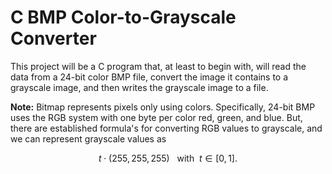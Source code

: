 # C BMP Color-to-Grayscale Converter

This project will be a C program that, at least to begin with,
will read the data from a 24-bit color BMP file, convert
the image it contains to a grayscale image, and then writes
the grayscale image to a file.

**Note:** Bitmap represents pixels only using colors.
Specifically, 24-bit BMP uses the RGB system with one
byte per color red, green, and blue. But, there are
established formula's for converting RGB values to grayscale,
and we can represent grayscale values as

$$t \cdot (255, 255, 255) ~~~\text{with}~~ t \in [0, 1].$$
